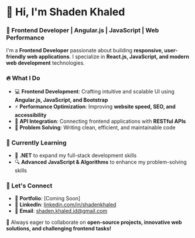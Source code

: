 # 👋 Hi, I'm Shaden Khaled  

### 🚀 Frontend Developer | Angular.js | JavaScript | Web Performance  

I'm a **Frontend Developer** passionate about building **responsive, user-friendly web applications**. I specialize in **React.js, JavaScript, and modern web development** technologies.  

### 🔥 What I Do  
- 💻 **Frontend Development**: Crafting intuitive and scalable UI using **Angular.js, JavaScript, and Bootstrap**  
- ⚡ **Performance Optimization**: Improving **website speed, SEO, and accessibility**  
- 🔗 **API Integration**: Connecting frontend applications with **RESTful APIs**  
- 📌 **Problem Solving**: Writing clean, efficient, and maintainable code  

### 🎯 Currently Learning  
- 🔷 **.NET** to expand my full-stack development skills  
- 🔍 **Advanced JavaScript & Algorithms** to enhance my problem-solving skills  

### 🤝 Let's Connect  
- 💼 **Portfolio**: [Coming Soon]  
- 🔗 **LinkedIn**: [linkedin.com/in/shadenkhaled](#)  
- 📩 **Email**: shaden.khaled.id@gmail.com  

🚀 Always eager to collaborate on **open-source projects, innovative web solutions, and challenging frontend tasks!**  
